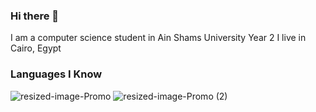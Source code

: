 ### Hi there 👋
I am a computer science student in Ain Shams University Year 2
I live in Cairo, Egypt

### Languages I Know
![resized-image-Promo](https://user-images.githubusercontent.com/79015880/115793533-90078580-a3cc-11eb-8343-7ea9c3c584d0.jpeg)
![resized-image-Promo (2)](https://user-images.githubusercontent.com/79015880/115793663-ce04a980-a3cc-11eb-8af1-c2b8ddafd75a.jpeg)


<!--
**MohamedAbdelAleem-cs/MohamedAbdelAleem-cs** is a ✨ _special_ ✨ repository because its `README.md` (this file) appears on your GitHub profile.

Here are some ideas to get you started:

- 🔭 I’m currently working on ...
- 🌱 I’m currently learning ...
- 👯 I’m looking to collaborate on ...
- 🤔 I’m looking for help with ...
- 💬 Ask me about ...
- 📫 How to reach me: ...
- 😄 Pronouns: ...
- ⚡ Fun fact: ...
-->
